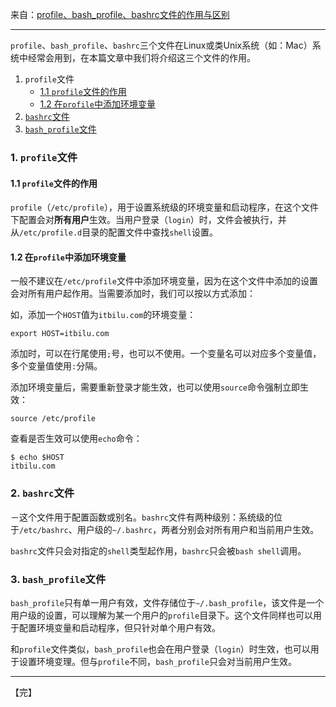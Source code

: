 来自：[profile、bash_profile、bashrc文件的作用与区别](https://itbilu.com/linux/management/NyI9cjipl.html)



---



`profile`、`bash_profile`、`bashrc`三个文件在Linux或类Unix系统（如：Mac）系统中经常会用到，在本篇文章中我们将介绍这三个文件的作用。



1. `profile`文件
   - [1.1 `profile`文件的作用](https://itbilu.com/linux/management/NyI9cjipl.html#profile-function)
   - [1.2 在`profile`中添加环境变量](https://itbilu.com/linux/management/NyI9cjipl.html#profile-env)
2. [`bashrc`文件](https://itbilu.com/linux/management/NyI9cjipl.html#bashrc)
3. [`bash_profile`文件](https://itbilu.com/linux/management/NyI9cjipl.html#bash_profile)

### 1. `profile`文件

#### 1.1 `profile`文件的作用

`profile`（`/etc/profile`），用于设置系统级的环境变量和启动程序，在这个文件下配置会对**所有用户**生效。当用户登录（`login`）时，文件会被执行，并从`/etc/profile.d`目录的配置文件中查找`shell`设置。



#### 1.2 在`profile`中添加环境变量

一般不建议在`/etc/profile`文件中添加环境变量，因为在这个文件中添加的设置会对所有用户起作用。当需要添加时，我们可以按以方式添加：

如，添加一个`HOST`值为`itbilu.com`的环境变量：

```
export HOST=itbilu.com
```

添加时，可以在行尾使用`;`号，也可以不使用。一个变量名可以对应多个变量值，多个变量值使用`:`分隔。

添加环境变量后，需要重新登录才能生效，也可以使用`source`命令强制立即生效：

```
source /etc/profile
```

查看是否生效可以使用`echo`命令：

```
$ echo $HOST
itbilu.com
```



### 2. `bashrc`文件

－这个文件用于配置函数或别名。`bashrc`文件有两种级别：系统级的位于`/etc/bashrc`、用户级的`~/.bashrc`，两者分别会对所有用户和当前用户生效。

`bashrc`文件只会对指定的`shell`类型起作用，`bashrc`只会被`bash shell`调用。



### 3. `bash_profile`文件

`bash_profile`只有单一用户有效，文件存储位于`~/.bash_profile`，该文件是一个用户级的设置，可以理解为某一个用户的`profile`目录下。这个文件同样也可以用于配置环境变量和启动程序，但只针对单个用户有效。

和`profile`文件类似，`bash_profile`也会在用户登录（`login`）时生效，也可以用于设置环境变理。但与`profile`不同，`bash_profile`只会对当前用户生效。



---

【完】